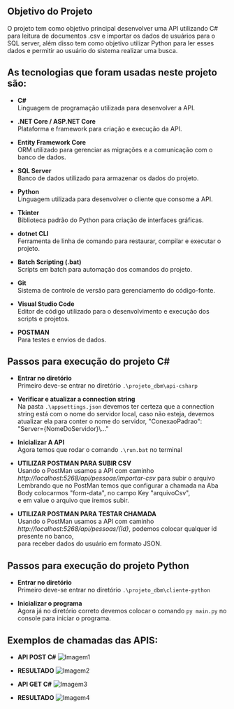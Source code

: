 ## Objetivo do Projeto

O projeto tem como objetivo principal desenvolver uma API utilizando C# para leitura de documentos .csv e importar os dados de usuários para o SQL server, além disso tem como objetivo utilizar Python para ler esses dados e permitir ao usuário do sistema realizar uma busca.

## As tecnologias que foram usadas neste projeto são:

- **C#**  
  Linguagem de programação utilizada para desenvolver a API.

- **.NET Core / ASP.NET Core**  
  Plataforma e framework para criação e execução da API.

- **Entity Framework Core**  
  ORM utilizado para gerenciar as migrações e a comunicação com o banco de dados.

- **SQL Server**  
  Banco de dados utilizado para armazenar os dados do projeto.

- **Python**  
  Linguagem utilizada para desenvolver o cliente que consome a API.

- **Tkinter**  
  Biblioteca padrão do Python para criação de interfaces gráficas.

- **dotnet CLI**  
  Ferramenta de linha de comando para restaurar, compilar e executar o projeto.

- **Batch Scripting (.bat)**  
  Scripts em batch para automação dos comandos do projeto.

- **Git**  
  Sistema de controle de versão para gerenciamento do código-fonte.

- **Visual Studio Code**  
  Editor de código utilizado para o desenvolvimento e execução dos scripts e projetos.

- **POSTMAN**  
  Para testes e envios de dados.


## Passos para execução do projeto C#

- **Entrar no diretório**  
    Primeiro deve-se entrar no diretório `.\projeto_dbm\api-csharp`

- **Verificar e atualizar a connection string**  
    Na pasta `.\appsettings.json` devemos ter certeza que a connection string está com o nome do servidor local, caso não esteja,
    devemos atualizar ela para conter o nome do servidor, "ConexaoPadrao": "Server={NomeDoServidor}\\..."

- **Inicializar A API**  
  Agora temos que rodar o comando  `.\run.bat` no terminal

- **UTILIZAR POSTMAN PARA SUBIR CSV**  
  Usando o PostMan usamos a API com caminho *http://localhost:5268/api/pessoas/importar-csv* para subir o arquivo  
  Lembrando que no PostMan temos que configurar a chamada na Aba Body colocarmos "form-data", no campo Key "arquivoCsv",  
  e em value o arquivo que iremos subir.

- **UTILIZAR POSTMAN PARA TESTAR CHAMADA**  
  Usando o PostMan usamos a API com caminho *http://localhost:5268/api/pessoas/{Id}*, podemos colocar qualquer id presente no banco,  
  para receber dados do usuário em formato JSON.

## Passos para execução do projeto Python

- **Entrar no diretório**  
    Primeiro deve-se entrar no diretório `.\projeto_dbm\cliente-python`

- **Inicializar o programa**  
    Agora já no diretório correto devemos colocar o comando `py main.py` no console para iniciar o programa.

## Exemplos de chamadas das APIS:

- **API POST C#**  ![Imagem1](https://github.com/user-attachments/assets/a5628958-6173-4b06-96fb-001004590afe)

- **RESULTADO**  ![Imagem2](https://github.com/user-attachments/assets/9e413b8f-7f11-40fb-bd71-aa0520c20d4f)

- **API GET C#**  ![Imagem3](https://github.com/user-attachments/assets/20f9a58a-dd98-4578-90da-e272a58b6678)

- **RESULTADO**  ![Imagem4](https://github.com/user-attachments/assets/c001c6b6-ab95-46be-9dfa-2e5a55d398df)


  

